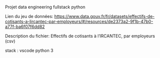 Projet data engineering fullstack python 

Lien du jeu de données:
https://www.data.gouv.fr/fr/datasets/effectifs-de-cotisants-a-lircantec-par-employeurs/#/resources/de2373a2-9f1b-47b0-a77f-ba6f07f6dd82

Description du fichier:
Effectifs de cotisants à l’IRCANTEC, par employeurs (csv)

stack :
vscode 
python 3
